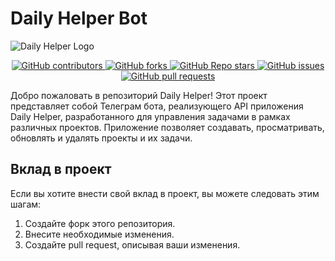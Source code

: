 # Daily Helper Bot

![Daily Helper Logo](https://github.com/ptrvsrg/ptrvsrg/assets/90527574/e099ed8c-623f-48e1-b3f5-2a4e7d24c7c4)

<p align="center">
   <a href="https://github.com/ptrvsrg/daily-helper-bot/graphs/contributors">
        <img alt="GitHub contributors" src="https://img.shields.io/github/contributors/ptrvsrg/daily-helper-bot?label=Contributors&labelColor=222222&color=77D4FC"/>
   </a>
   <a href="https://github.com/ptrvsrg/daily-helper-bot/forks">
        <img alt="GitHub forks" src="https://img.shields.io/github/forks/ptrvsrg/daily-helper-bot?label=Forks&labelColor=222222&color=77D4FC"/>
   </a>
   <a href="https://github.com/ptrvsrg/daily-helper-bot/stargazers">
        <img alt="GitHub Repo stars" src="https://img.shields.io/github/stars/ptrvsrg/daily-helper-bot?label=Stars&labelColor=222222&color=77D4FC"/>
   </a>
   <a href="https://github.com/ptrvsrg/daily-helper-bot/issues">
        <img alt="GitHub issues" src="https://img.shields.io/github/issues/ptrvsrg/daily-helper-bot?label=Issues&labelColor=222222&color=77D4FC"/>
   </a>
   <a href="https://github.com/ptrvsrg/daily-helper-bot/pulls">
        <img alt="GitHub pull requests" src="https://img.shields.io/github/issues-pr/ptrvsrg/daily-helper-bot?label=Pull%20Requests&labelColor=222222&color=77D4FC"/>
   </a>
</p>

Добро пожаловать в репозиторий Daily Helper! Этот проект представляет собой Телеграм бота,
реализующего API приложения Daily Helper, разработанного для управления задачами в рамках различных
проектов. Приложение позволяет создавать, просматривать, обновлять и удалять проекты и их задачи.

## Вклад в проект

Если вы хотите внести свой вклад в проект, вы можете следовать этим шагам:

1. Создайте форк этого репозитория.
2. Внесите необходимые изменения.
3. Создайте pull request, описывая ваши изменения.
